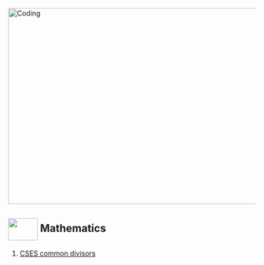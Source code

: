 <img alt="Coding" width="800px" height="400px" src="https://cdn.dribbble.com/users/1959912/screenshots/6464044/content_creator_dribbble.gif">

## <img src = "https://cdn.dribbble.com/users/1138721/screenshots/10809828/media/478d32b2e65c8c3194b7f2154e179231.gif" align = "center" width = "60px" height = "45px"> Mathematics
1. [CSES common divisors](https://github.com/khalid586/CSES-Problemset-solutions/blob/main/7.Mathematics/CSES%20common%20divisors.cpp)